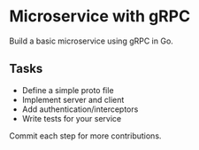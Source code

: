 # Microservice with gRPC

Build a basic microservice using gRPC in Go.

## Tasks
- Define a simple proto file
- Implement server and client
- Add authentication/interceptors
- Write tests for your service

Commit each step for more contributions.
